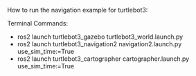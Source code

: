 
How to run the navigation example for turtlebot3:

Terminal Commands: 
- ros2 launch turtlebot3_gazebo turtlebot3_world.launch.py
- ros2 launch turtlebot3_navigation2 navigation2.launch.py use_sim_time:=True
- ros2 launch turtlebot3_cartographer cartographer.launch.py use_sim_time:=True





